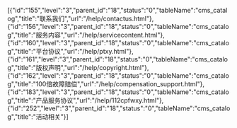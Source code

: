[{"id":"155","level":"3","parent_id":"18","status":"0","tableName":"cms_catalog","title":"联系我们","url":"/help/contactus.html"},{"id":"156","level":"3","parent_id":"18","status":"0","tableName":"cms_catalog","title":"服务内容","url":"/help/servicecontent.html"},{"id":"160","level":"3","parent_id":"18","status":"0","tableName":"cms_catalog","title":"平台协议","url":"/help/ptxy.html"},{"id":"161","level":"3","parent_id":"18","status":"0","tableName":"cms_catalog","title":"版权声明","url":"/help/copyright.html"},{"id":"162","level":"3","parent_id":"18","status":"0","tableName":"cms_catalog","title":"100倍故障赔偿","url":"/help/compensation_support.html"},{"id":"183","level":"3","parent_id":"18","status":"0","tableName":"cms_catalog","title":"产品服务协议","url":"/help/112cpfwxy.html"},{"id":"252","level":"3","parent_id":"18","status":"0","tableName":"cms_catalog","title":"活动相关"}]